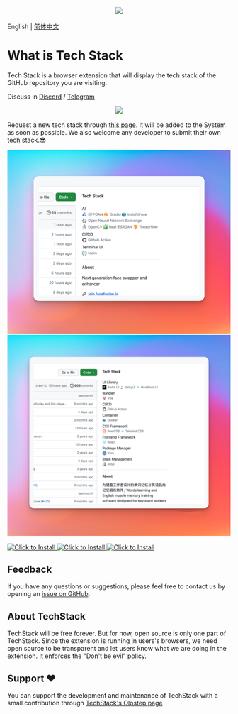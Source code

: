 <p align="center">
    <img src="https://github.com/Get-Tech-Stack/TechStack/blob/main/img/logo.png?raw=true" height="128"/></a>
</p>

English | [简体中文](./README.zh-CN.md)
# What is Tech Stack
Tech Stack is a browser extension that will display the tech stack of the GitHub repository you are visiting.

Discuss in [Discord](https://discord.gg/hEXF9utNHH) / [Telegram](https://t.me/gettechstack) 
    
<p align="center">
    <a href="https://twitter.com/intent/follow?screen_name=gettechstack">
        <img src="https://img.shields.io/badge/twitter-%40TechStack-blue.svg?&color=%2385c8c8&logo=twitter&style=for-the-badge" />
    </a>
</p>

Request a new tech stack through [this page](https://submit-techstack.zeabur.app/). It will be added to the System as soon as possible.
We also welcome any developer to submit their own tech stack.😎

</div>

![Alt text](img/1.png)
![Alt text](img/2.png)

<a target="_blank" href="https://chrome.google.com/webstore/detail/tech-stack-show-github-re/lbhjnhabgddabnagncmcgomggeadlbhh">
    <img width="250" alt="Click to Install" src="https://github.com/Get-Tech-Stack/Homepage/blob/main/img/chrome.en.png?raw=true" />
</a>

<a target="_blank" href="https://addons.mozilla.org/zh-CN/firefox/addon/get-tech-stack/">
    <img width="250" alt="Click to Install" src="https://github.com/Get-Tech-Stack/Homepage/blob/main/img/firefox.en.png?raw=true" />
</a>

<a target="_blank" href="https://chrome.google.com/webstore/detail/tech-stack-show-github-re/lbhjnhabgddabnagncmcgomggeadlbhh">
    <img width="250" alt="Click to Install" src="https://github.com/Get-Tech-Stack/Homepage/blob/main/img/edge.en.png?raw=true" />
</a>

## Feedback
If you have any questions or suggestions, please feel free to contact us by opening an [issue on GitHub](https://github.com/Get-Tech-Stack/TechStack/issues).

## About TechStack
TechStack will be free forever. But for now, open source is only one part of TechStack. Since the extension is running in users's browsers, we need open source to be transparent and let users know what we are doing in the extension. It enforces the "Don't be evil" policy.

## Support ❤️
You can support the development and maintenance of TechStack with a small contribution through [TechStack's Olostep page](https://donations.olostep.com/tech-stack-github)

